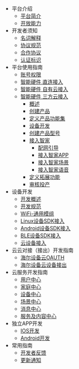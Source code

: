 * 平台介绍
  * [平台简介](zh-cn/quickstart.md)
  * [开放能力](zh-cn/Platform/serviceSupport.md)
* 开发者须知
  * [名词解释](zh-cn/quickstart.md)
  * [协议规范](zh-cn/more-pages.md)
  * [合作协议](zh-cn/custom-navbar.md)
  * [认证标识](zh-cn/cover.md)
* 平台使用指南
  * [账号权限](zh-cn/quickstart.md)
  * [智能硬件 直连接入](zh-cn/DeviceGuide/direct.md)
  * [智能硬件 自有云接入](zh-cn/DeviceGuide/cloudDevice.md)
  * [智能硬件 三方云接入](zh-cn/DeviceGuide/cloud.md)  
	* [概述](zh-cn/DeviceGuide/cloud.md)
  	* [创建产品](zh-cn/DeviceGuide/cloud.md)
  	* [定义产品功能集](zh-cn/DeviceGuide/cloud.md)
  	* [设备开发](zh-cn/DeviceGuide/cloud.md)
  	* [创建产品型号](zh-cn/DeviceGuide/cloud.md)
  	* [接入智家](zh-cn/DeviceGuide/cloud.md)
	  	* [配网引导](zh-cn/DeviceGuide/cloud.md)
	  	* [接入智家APP](zh-cn/DeviceGuide/cloud.md)
	  	* [接入智家场景](zh-cn/DeviceGuide/cloud.md)
	  	* [接入智家语音](zh-cn/DeviceGuide/cloud.md)
  	* [定义拓展功能](zh-cn/DeviceGuide/cloud.md)
  	* [审核投产](zh-cn/DeviceGuide/cloud.md)
* 设备开发
  * [开发概述](zh-cn/quickstart.md)
  * [开发规范](zh-cn/more-pages.md)
  * [WiFi-通用模组](zh-cn/custom-navbar.md)
  * [Linux设备SDK接入](zh-cn/cover.md)
  * [Android设备SDK接入](zh-cn/cover.md)
  * [BLE设备SDK接入](zh-cn/cover.md)
  * [云设备接入](zh-cn/cover.md)
* 云云对接（接出）开发指南
  * [海尔设备云OAUTH](zh-cn/quickstart.md)
  * [海尔设备云设备接出](zh-cn/quickstart.md)
* 云服务开发指南
  * [用户中心](zh-cn/Device/quickstart.md)
  * [家庭中心](zh-cn/Family/quickstart.md)
  * [设备中心](zh-cn/Device/quickstart.md)
  * [场景中心](zh-cn/Sence/quickstart.md)
  * [消息中心](zh-cn/Message/quickstart.md)
  * [服务及内容中心](zh-cn/Service/quickstart.md)
* 独立APP开发
  * [IOS开发](zh-cn/quickstart.md)
  * [Android开发](zh-cn/more-pages.md)
* 常用指南
  * [开发者反馈](zh-cn/quickstart.md)
  * [更新通知](zh-cn/more-pages.md)